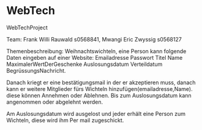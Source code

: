 # WebTech
WebTechProject

Team: Frank Willi Rauwald s0568841, Mwangi Eric Zwyssig s0568127

Themenbeschreibung: 
Weihnachtswichteln, eine Person kann folgende Daten eingeben auf einer Website:
Emailadresse
Passwort
Titel
Name 
MaximalerWertDerGeschenke
Auslosungsdatum
Verteildatum
BegrüssungsNachricht. 

Danach kriegt er eine bestätigungsmail in der er akzeptieren muss, danach kann er weitere Mitglieder fürs Wichteln hinzufügen(emailadresse,Name). 
diese können Annehmen oder Ablehnen.
Bis zum Auslosungsdatum kann angenommen oder abgelehnt werden.

Am Auslosungsdatum wird ausgelost und jeder erhält eine Person zum Wichteln, diese wird ihm Per mail zugeschickt.
